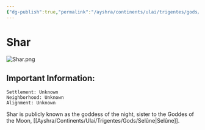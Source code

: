 ```yaml
---
{"dg-publish":true,"permalink":"/ayshra/continents/ulai/trigentes/gods/shar/"}
---
```


# Shar
![Shar.png](/img/user/Inbox/Attachments/Shar.png)
## Important Information:
	Settlement: Unknown
	Neighborhood: Unknown
	Alignment: Unknown

Shar is publicly known as the goddess of the night, sister to the Goddes of the Moon, [[Ayshra/Continents/Ulai/Trigentes/Gods/Selûne\|Selûne]]. 